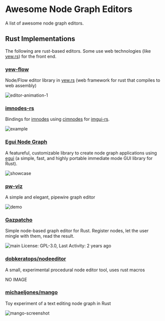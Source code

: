 # Awesome Node Graph Editors
A list of awesome node graph editors.

## Rust Implementations
The following are rust-based editors. Some use web technologies (like [yew.rs](https://yew.rs/)) for the front end.

### [yew-flow](https://github.com/nilaysavant/yew-flow)
Node/Flow editor library in [yew.rs](https://yew.rs/) (web framework for rust that compiles to web assembly)

![editor-animation-1](https://user-images.githubusercontent.com/381432/212523309-7fe88c75-52dd-4475-8a91-f81c092090c6.gif)

### [imnodes-rs](https://github.com/benmkw/imnodes-rs)

Bindings for [imnodes](https://github.com/Nelarius/imnodes) using [cimnodes](https://github.com/cimgui/cimnodes) for [imgui-rs](https://github.com/Gekkio/imgui-rs).

![example](https://user-images.githubusercontent.com/381432/212523440-6ed62511-aff0-4bd6-831f-dd77a7763b2a.png)

### [Egui Node Graph](https://github.com/setzer22/egui_node_graph)
A featureful, customizable library to create node graph applications using [egui](https://github.com/emilk/egui) (a simple, fast, and highly portable immediate mode GUI library for Rust).

![showcase](https://user-images.githubusercontent.com/381432/212523480-532706cb-c2d5-4a3a-a5ad-33680a162c4d.png)

### [pw-viz](https://github.com/Ax9D/pw-viz)
A simple and elegant, pipewire graph editor

![demo](https://user-images.githubusercontent.com/381432/212523570-e5b241a9-caf2-4f0d-9bd5-8bcee521d094.png)

### [Gazpatcho](https://github.com/zlosynth/gazpatcho)
Simple node-based graph editor for Rust. Register nodes, let the user mingle with them, read the result.

![main](https://user-images.githubusercontent.com/381432/212523615-08bdedad-6eae-4486-8177-1362a563550f.png)
License: GPL-3.0, Last Activity: 2 years ago

### [dobkeratops/nodeeditor](https://github.com/dobkeratops/nodeeditor)
A small, experimental procedural node editor tool, uses rust macros

NO IMAGE

### [michaeljones/mango](https://github.com/michaeljones/mango)
Toy experiment of a text editing node graph in Rust

![mango-screenshot](https://user-images.githubusercontent.com/381432/212524113-46f050c0-a31e-4bb7-83e7-544f27683108.png)

